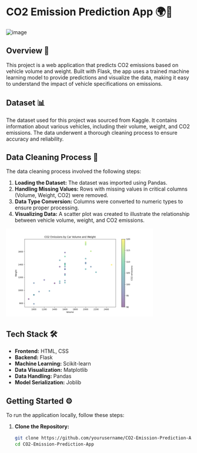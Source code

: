 # CO2 Emission Prediction App 🌍💨

<img width="600" alt="image" src="https://github.com/user-attachments/assets/389305ae-b11e-4dc2-8ac4-a694e90922b1">

## Overview 🚀

This project is a web application that predicts CO2 emissions based on vehicle volume and weight. Built with Flask, the app uses a trained machine learning model to provide predictions and visualize the data, making it easy to understand the impact of vehicle specifications on emissions.

## Dataset 📊

The dataset used for this project was sourced from Kaggle. It contains information about various vehicles, including their volume, weight, and CO2 emissions. The data underwent a thorough cleaning process to ensure accuracy and reliability.

## Data Cleaning Process 🧹

The data cleaning process involved the following steps:

1. **Loading the Dataset:** The dataset was imported using Pandas.
2. **Handling Missing Values:** Rows with missing values in critical columns (Volume, Weight, CO2) were removed.
3. **Data Type Conversion:** Columns were converted to numeric types to ensure proper processing.
4. **Visualizing Data:** A scatter plot was created to illustrate the relationship between vehicle volume, weight, and CO2 emissions.

<img src="static/co2_plot.png" alt="Data Visualization" width="400">

## Tech Stack 🛠️

- **Frontend:** HTML, CSS
- **Backend:** Flask
- **Machine Learning:** Scikit-learn
- **Data Visualization:** Matplotlib
- **Data Handling:** Pandas
- **Model Serialization:** Joblib

## Getting Started ⚙️

To run the application locally, follow these steps:

1. **Clone the Repository:**

   ```bash
   git clone https://github.com/yourusername/CO2-Emission-Prediction-App.git
   cd CO2-Emission-Prediction-App
